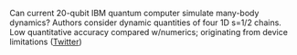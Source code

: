
Can current 20-qubit IBM quantum computer simulate many-body dynamics? Authors consider dynamic quantities of four 1D s=1/2 chains. Low quantitative accuracy compared w/numerics; originating from device limitations ([Twitter](https://twitter.com/JoshuahHeath/status/1141013967541698560))
